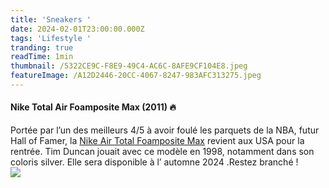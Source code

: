 ```yaml
---
title: 'Sneakers '
date: 2024-02-01T23:00:00.000Z
tags: 'Lifestyle '
tranding: true
readTime: 1min
thumbnail: /5322CE9C-F8E9-49C4-AC6C-8AFE9CF104E8.jpeg
featureImage: /A12D2446-20CC-4067-8247-983AFC313275.jpeg
---
```


#### Nike Total Air Foamposite Max (2011) 🔥

Portée par l’un des meilleurs 4/5 à avoir foulé les parquets de la NBA, futur Hall of Famer, la [Nike Air Total Foamposite Max](https://www.sneakers.fr/basket/nike-air-total-foamposite-max%20) revient aux USA pour la rentrée. Tim Duncan jouait avec ce modèle en 1998, notamment dans son coloris silver. Elle sera disponible à l’ automne  2024 .Restez branché ! \
![](/2FFCB73A-6D2F-4627-99D2-5FCE887FE8EC.jpeg)
